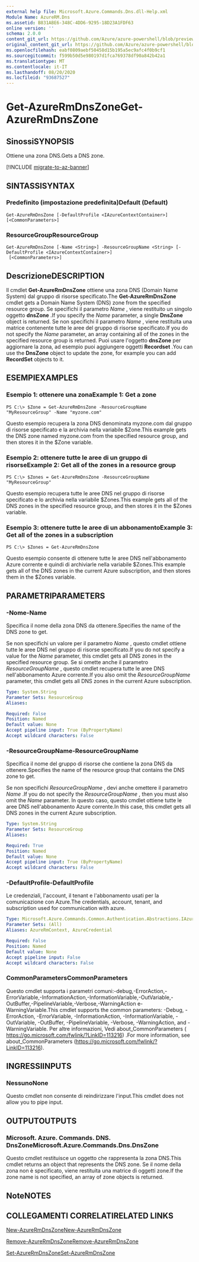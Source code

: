 ```yaml
---
external help file: Microsoft.Azure.Commands.Dns.dll-Help.xml
Module Name: AzureRM.Dns
ms.assetid: B831ABE6-348C-4DD6-9295-18D23A1FDF63
online version: ''
schema: 2.0.0
content_git_url: https://github.com/Azure/azure-powershell/blob/preview/src/ResourceManager/Dns/Commands.Dns/help/Get-AzureRmDnsZone.md
original_content_git_url: https://github.com/Azure/azure-powershell/blob/preview/src/ResourceManager/Dns/Commands.Dns/help/Get-AzureRmDnsZone.md
ms.openlocfilehash: eabf0809aebf50458d15b195a5ec9afc4f0b9cf1
ms.sourcegitcommit: f599b50d5e980197d1fca769378df90a842b42a1
ms.translationtype: MT
ms.contentlocale: it-IT
ms.lasthandoff: 08/20/2020
ms.locfileid: "93687527"
---
```

# <span data-ttu-id="edff0-101">Get-AzureRmDnsZone</span><span class="sxs-lookup"><span data-stu-id="edff0-101">Get-AzureRmDnsZone</span></span>

## <span data-ttu-id="edff0-102">Sinossi</span><span class="sxs-lookup"><span data-stu-id="edff0-102">SYNOPSIS</span></span>
<span data-ttu-id="edff0-103">Ottiene una zona DNS.</span><span class="sxs-lookup"><span data-stu-id="edff0-103">Gets a DNS zone.</span></span>

[!INCLUDE [migrate-to-az-banner](../../includes/migrate-to-az-banner.md)]

## <span data-ttu-id="edff0-104">SINTASSI</span><span class="sxs-lookup"><span data-stu-id="edff0-104">SYNTAX</span></span>

### <span data-ttu-id="edff0-105">Predefinito (impostazione predefinita)</span><span class="sxs-lookup"><span data-stu-id="edff0-105">Default (Default)</span></span>
```
Get-AzureRmDnsZone [-DefaultProfile <IAzureContextContainer>] [<CommonParameters>]
```

### <span data-ttu-id="edff0-106">ResourceGroup</span><span class="sxs-lookup"><span data-stu-id="edff0-106">ResourceGroup</span></span>
```
Get-AzureRmDnsZone [-Name <String>] -ResourceGroupName <String> [-DefaultProfile <IAzureContextContainer>]
 [<CommonParameters>]
```

## <span data-ttu-id="edff0-107">Descrizione</span><span class="sxs-lookup"><span data-stu-id="edff0-107">DESCRIPTION</span></span>
<span data-ttu-id="edff0-108">Il cmdlet **Get-AzureRmDnsZone** ottiene una zona DNS (Domain Name System) dal gruppo di risorse specificato.</span><span class="sxs-lookup"><span data-stu-id="edff0-108">The **Get-AzureRmDnsZone** cmdlet gets a Domain Name System (DNS) zone from the specified resource group.</span></span>
<span data-ttu-id="edff0-109">Se specifichi il parametro *Name* , viene restituito un singolo oggetto **dnsZone** .</span><span class="sxs-lookup"><span data-stu-id="edff0-109">If you specify the *Name* parameter, a single **DnsZone** object is returned.</span></span>
<span data-ttu-id="edff0-110">Se non specifichi il parametro *Name* , viene restituita una matrice contenente tutte le aree del gruppo di risorse specificato.</span><span class="sxs-lookup"><span data-stu-id="edff0-110">If you do not specify the *Name* parameter, an array containing all of the zones in the specified resource group is returned.</span></span>
<span data-ttu-id="edff0-111">Puoi usare l'oggetto **dnsZone** per aggiornare la zona, ad esempio puoi aggiungere oggetti **Recordset** .</span><span class="sxs-lookup"><span data-stu-id="edff0-111">You can use the **DnsZone** object to update the zone, for example you can add **RecordSet** objects to it.</span></span>

## <span data-ttu-id="edff0-112">ESEMPI</span><span class="sxs-lookup"><span data-stu-id="edff0-112">EXAMPLES</span></span>

### <span data-ttu-id="edff0-113">Esempio 1: ottenere una zona</span><span class="sxs-lookup"><span data-stu-id="edff0-113">Example 1: Get a zone</span></span>
```
PS C:\> $Zone = Get-AzureRmDnsZone -ResourceGroupName "MyResourceGroup" -Name "myzone.com"
```

<span data-ttu-id="edff0-114">Questo esempio recupera la zona DNS denominata myzone.com dal gruppo di risorse specificato e la archivia nella variabile $Zone.</span><span class="sxs-lookup"><span data-stu-id="edff0-114">This example gets the DNS zone named myzone.com from the specified resource group, and then stores it in the $Zone variable.</span></span>

### <span data-ttu-id="edff0-115">Esempio 2: ottenere tutte le aree di un gruppo di risorse</span><span class="sxs-lookup"><span data-stu-id="edff0-115">Example 2: Get all of the zones in a resource group</span></span>
```
PS C:\> $Zones = Get-AzureRmDnsZone -ResourceGroupName "MyResourceGroup"
```

<span data-ttu-id="edff0-116">Questo esempio recupera tutte le aree DNS nel gruppo di risorse specificato e lo archivia nella variabile $Zones.</span><span class="sxs-lookup"><span data-stu-id="edff0-116">This example gets all of the DNS zones in the specified resource group, and then stores it in the $Zones variable.</span></span>

### <span data-ttu-id="edff0-117">Esempio 3: ottenere tutte le aree di un abbonamento</span><span class="sxs-lookup"><span data-stu-id="edff0-117">Example 3: Get all of the zones in a subscription</span></span>
```
PS C:\> $Zones = Get-AzureRmDnsZone
```

<span data-ttu-id="edff0-118">Questo esempio consente di ottenere tutte le aree DNS nell'abbonamento Azure corrente e quindi di archiviarle nella variabile $Zones.</span><span class="sxs-lookup"><span data-stu-id="edff0-118">This example gets all of the DNS zones in the current Azure subscription, and then stores them in the $Zones variable.</span></span>

## <span data-ttu-id="edff0-119">PARAMETRI</span><span class="sxs-lookup"><span data-stu-id="edff0-119">PARAMETERS</span></span>

### <span data-ttu-id="edff0-120">-Nome</span><span class="sxs-lookup"><span data-stu-id="edff0-120">-Name</span></span>
<span data-ttu-id="edff0-121">Specifica il nome della zona DNS da ottenere.</span><span class="sxs-lookup"><span data-stu-id="edff0-121">Specifies the name of the DNS zone to get.</span></span>

<span data-ttu-id="edff0-122">Se non specifichi un valore per il parametro *Name* , questo cmdlet ottiene tutte le aree DNS nel gruppo di risorse specificato.</span><span class="sxs-lookup"><span data-stu-id="edff0-122">If you do not specify a value for the *Name* parameter, this cmdlet gets all DNS zones in the specified resource group.</span></span>
<span data-ttu-id="edff0-123">Se si omette anche il parametro *ResourceGroupName* , questo cmdlet recupera tutte le aree DNS nell'abbonamento Azure corrente.</span><span class="sxs-lookup"><span data-stu-id="edff0-123">If you also omit the *ResourceGroupName* parameter, this cmdlet gets all DNS zones in the current Azure subscription.</span></span>

```yaml
Type: System.String
Parameter Sets: ResourceGroup
Aliases: 

Required: False
Position: Named
Default value: None
Accept pipeline input: True (ByPropertyName)
Accept wildcard characters: False
```

### <span data-ttu-id="edff0-124">-ResourceGroupName</span><span class="sxs-lookup"><span data-stu-id="edff0-124">-ResourceGroupName</span></span>
<span data-ttu-id="edff0-125">Specifica il nome del gruppo di risorse che contiene la zona DNS da ottenere.</span><span class="sxs-lookup"><span data-stu-id="edff0-125">Specifies the name of the resource group that contains the DNS zone to get.</span></span>

<span data-ttu-id="edff0-126">Se non specifichi *ResourceGroupName* , devi anche omettere il parametro *Name* .</span><span class="sxs-lookup"><span data-stu-id="edff0-126">If you do not specify the *ResourceGroupName* , then you must also omit the *Name* parameter.</span></span>
<span data-ttu-id="edff0-127">In questo caso, questo cmdlet ottiene tutte le aree DNS nell'abbonamento Azure corrente.</span><span class="sxs-lookup"><span data-stu-id="edff0-127">In this case, this cmdlet gets all DNS zones in the current Azure subscription.</span></span>

```yaml
Type: System.String
Parameter Sets: ResourceGroup
Aliases: 

Required: True
Position: Named
Default value: None
Accept pipeline input: True (ByPropertyName)
Accept wildcard characters: False
```

### <span data-ttu-id="edff0-128">-DefaultProfile</span><span class="sxs-lookup"><span data-stu-id="edff0-128">-DefaultProfile</span></span>
<span data-ttu-id="edff0-129">Le credenziali, l'account, il tenant e l'abbonamento usati per la comunicazione con Azure.</span><span class="sxs-lookup"><span data-stu-id="edff0-129">The credentials, account, tenant, and subscription used for communication with azure.</span></span>

```yaml
Type: Microsoft.Azure.Commands.Common.Authentication.Abstractions.IAzureContextContainer
Parameter Sets: (All)
Aliases: AzureRmContext, AzureCredential

Required: False
Position: Named
Default value: None
Accept pipeline input: False
Accept wildcard characters: False
```

### <span data-ttu-id="edff0-130">CommonParameters</span><span class="sxs-lookup"><span data-stu-id="edff0-130">CommonParameters</span></span>
<span data-ttu-id="edff0-131">Questo cmdlet supporta i parametri comuni:-debug,-ErrorAction,-ErrorVariable,-InformationAction,-InformationVariable,-OutVariable,-OutBuffer,-PipelineVariable,-Verbose,-WarningAction e-WarningVariable.</span><span class="sxs-lookup"><span data-stu-id="edff0-131">This cmdlet supports the common parameters: -Debug, -ErrorAction, -ErrorVariable, -InformationAction, -InformationVariable, -OutVariable, -OutBuffer, -PipelineVariable, -Verbose, -WarningAction, and -WarningVariable.</span></span> <span data-ttu-id="edff0-132">Per altre informazioni, Vedi about_CommonParameters ( https://go.microsoft.com/fwlink/?LinkID=113216) .</span><span class="sxs-lookup"><span data-stu-id="edff0-132">For more information, see about_CommonParameters (https://go.microsoft.com/fwlink/?LinkID=113216).</span></span>

## <span data-ttu-id="edff0-133">INGRESSI</span><span class="sxs-lookup"><span data-stu-id="edff0-133">INPUTS</span></span>

### <span data-ttu-id="edff0-134">Nessuno</span><span class="sxs-lookup"><span data-stu-id="edff0-134">None</span></span>
<span data-ttu-id="edff0-135">Questo cmdlet non consente di reindirizzare l'input.</span><span class="sxs-lookup"><span data-stu-id="edff0-135">This cmdlet does not allow you to pipe input.</span></span>

## <span data-ttu-id="edff0-136">OUTPUT</span><span class="sxs-lookup"><span data-stu-id="edff0-136">OUTPUTS</span></span>

### <span data-ttu-id="edff0-137">Microsoft. Azure. Commands. DNS. DnsZone</span><span class="sxs-lookup"><span data-stu-id="edff0-137">Microsoft.Azure.Commands.Dns.DnsZone</span></span>
<span data-ttu-id="edff0-138">Questo cmdlet restituisce un oggetto che rappresenta la zona DNS.</span><span class="sxs-lookup"><span data-stu-id="edff0-138">This cmdlet returns an object that represents the DNS zone.</span></span>
<span data-ttu-id="edff0-139">Se il nome della zona non è specificato, viene restituita una matrice di oggetti zone.</span><span class="sxs-lookup"><span data-stu-id="edff0-139">If the zone name is not specified, an array of zone objects is returned.</span></span>

## <span data-ttu-id="edff0-140">Note</span><span class="sxs-lookup"><span data-stu-id="edff0-140">NOTES</span></span>

## <span data-ttu-id="edff0-141">COLLEGAMENTI CORRELATI</span><span class="sxs-lookup"><span data-stu-id="edff0-141">RELATED LINKS</span></span>

[<span data-ttu-id="edff0-142">New-AzureRmDnsZone</span><span class="sxs-lookup"><span data-stu-id="edff0-142">New-AzureRmDnsZone</span></span>](./New-AzureRmDnsZone.md)

[<span data-ttu-id="edff0-143">Remove-AzureRmDnsZone</span><span class="sxs-lookup"><span data-stu-id="edff0-143">Remove-AzureRmDnsZone</span></span>](./Remove-AzureRmDnsZone.md)

[<span data-ttu-id="edff0-144">Set-AzureRmDnsZone</span><span class="sxs-lookup"><span data-stu-id="edff0-144">Set-AzureRmDnsZone</span></span>](./Set-AzureRmDnsZone.md)

